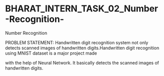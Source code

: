# BHARAT_INTERN_TASK_02_Number-Recognition-
Number Recognition 

PROBLEM STATEMENT:
Handwritten digit recognition system not only detects
scanned images of handwritten digits.Handwritten digit
recognition using MNIST dataset is a major project made

with the help of Neural Network. It basically detects
the scanned images of handwritten digits.
